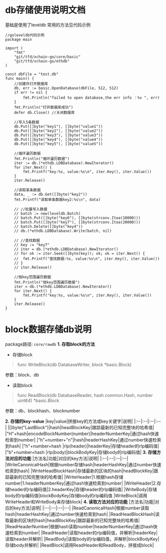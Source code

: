 
# db存储使用说明文档
基础是使用了leveldb
常用的方法见代码示例
```
//goleveldb代码示例
package main

import (
	"fmt"
	"git/tfd/xchain-go/core/basic"
	"git/tfd/xchain-go/ethdb"
)

const dbFile = "test.db"
func main() {
	//创建并打开数据库
	db, err := basic.OpenDatabase(dbFile, 512, 512)
	if err != nil {
		fmt.Println("failed to open database,the err info ：%v ", err)
	}
	fmt.Println("打开数据库成功")
	defer db.Close() //关闭数据库

	//写入5条数据
	db.Put([]byte("key1"), []byte("value1"))
	db.Put([]byte("key2"), []byte("value2"))
	db.Put([]byte("key3"), []byte("value3"))
	db.Put([]byte("key4"), []byte("value4"))
	db.Put([]byte("key5"), []byte("value5"))

	//循环遍历数据
	fmt.Println("循环遍历数据")
	iter := db.(*ethdb.LDBDatabase).NewIterator()
	for iter.Next() {
		fmt.Printf("key:%s, value:%s\n", iter.Key(), iter.Value())
	}
	iter.Release()

	//读取某条数据
	data, _ := db.Get([]byte("key2"))
	fmt.Printf("读取单条数据key2:%s\n", data)

	// //批量写入数据
	// batch := new(leveldb.Batch)
	// batch.Put([]byte("key6"), []byte(strconv.Itoa(10000)))
	// batch.Put([]byte("key7"), []byte(strconv.Itoa(20000)))
	// batch.Delete([]byte("key4"))
	// db.(*ethdb.LDBDatabase).Write(batch, nil)

	// //查找数据
	// key := "key7"
	// iter = db.(*ethdb.LDBDatabase).NewIterator()
	// for ok := iter.Seek([]byte(key)); ok; ok = iter.Next() {
	// 	fmt.Printf("查找数据:%s, value:%s\n", iter.Key(), iter.Value())
	// }
	// iter.Release()

	//按key范围遍历数据
	fmt.Println("按key范围遍历数据")
	iter = db.(*ethdb.LDBDatabase).NewIterator()
	for iter.Next() {
		fmt.Printf("key:%s, value:%s\n", iter.Key(), iter.Value())
	}
	iter.Release()
}
```
# block数据存储db说明
package路径:
`core/rawdb`
**1. 存取block的方法**

- 存储block
> func WriteBlock(db DatabaseWriter, block *basic.Block) 

 参数：block、db

- 读取block
> func ReadBlock(db DatabaseReader, hash common.Hash, number uint64) *basic.Block 

参数：db、blockhash、blocknumber
 
**2. 存储的key-value**
 |key|value|拼接key的方法或key关键字|说明|
 |:--|:--|:--|:--|
 |[]byte("LastBlock")|hash|headBlockKey|跟踪最新的已知完整块的哈希值|
 |"H"+hash|encodeBlockNumber(number)|headerNumberKey|通过hash快速检索到number|
 |"h"+number+"n"|hash|headerHashKey|通过number快速检索到hash|
 |"h"+number+hash |rlp(header)|headerKey|存储header的rlp编码值|
 |"b"+number+hash |rlp(body)|blockBodyKey|存储body的rlp编码值|
 **3. 存储方法对应的功能**
 |方法名|功能|对应的key方法|说明|
 |:--|:--|:--|:--|
 |WriteCanonicalHash|根据number存储hash|headerHashKey|通过number快速检索到hash|
 |WriteHeadBlockHash|存储最新的区块的hash|headBlockKey|跟踪最新的已知完整块的哈希值|
 |WriteHeader|1.根据hash存储number|1.headerNumberKey|通过hash快速检索到number|
 |WriteHeader|2.存储header的rlp编码值|2.headerKey|存储header的rlp编码值|
 |WriteBody|存储body的rlp编码值|blockBodyKey|存储body的rlp编码值
 |WriteBlock|调用WriteHeader和WriteBody来存储block|
 **4. 读取方法对应的功能**
 |方法名|功能|对应的key方法|说明|
 |:--|:--|:--|:--|
 |ReadCanonicalHash|根据number读取hash|headerHashKey|通过number快速检索到hash|
 |ReadHeadBlockHash|读取最新的区块的hash|headBlockKey|跟踪最新的已知完整块的哈希值|
 |ReadHeaderNumber|根据hash读取number|headerNumberKey|通过hash快速检索到number|
 |ReadHeader|读取header的rlp编码值，并解析|headerKey|读取header并解析|
 |ReadBody|读取body的rlp编码值，并解析|blockBodyKey|存储body并解析|
 |ReadBlock|调用ReadHeader和ReadBody，拼接成block|